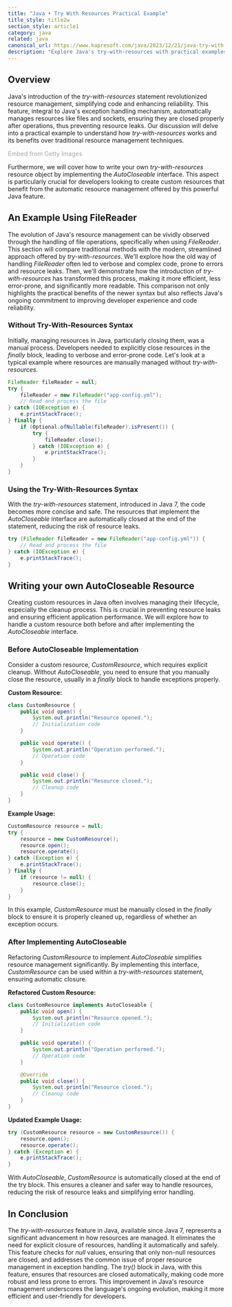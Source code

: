```yaml
---
title: "Java • Try With Resources Practical Example"
title_style: title2w
section_style: article1
category: java
related: java
canonical_url: https://www.kapresoft.com/java/2023/12/21/java-try-with-resources-practical-example.html
description: "Explore Java's try-with-resources with practical examples, demonstrating its efficiency in resource management and error handling."
---
```


## Overview

Java's introduction of the _try-with-resources_ statement revolutionized resource management, simplifying code and enhancing reliability. This feature, integral to Java's exception handling mechanism, automatically manages resources like files and sockets, ensuring they are closed properly after operations, thus preventing resource leaks. Our discussion will delve into a practical example to understand how _try-with-resources_ works and its benefits over traditional resource management techniques. <!--excerpt-->

<a id='gp5TDKEASthvPy8kX29CMQ' class='gie-single' href='http://www.gettyimages.com/detail/1439167368' target='_blank' style='color:#a7a7a7;text-decoration:none;font-weight:normal !important;border:none;display:inline-block;'>Embed from Getty Images</a><script>window.gie=window.gie||function(c){(gie.q=gie.q||[]).push(c)};gie(function(){gie.widgets.load({id:'gp5TDKEASthvPy8kX29CMQ',sig:'jws-b3SEQl5xJxaYkjU0TJ1WH4PuSl26qNEMNJD9-jQ=',w:'600px',h:'250px',items:'1439167368',caption: false ,tld:'com',is360: false })});</script><script src='//embed-cdn.gettyimages.com/widgets.js' charset='utf-8' async></script>

Furthermore, we will cover how to write your own _try-with-resources_ resource object by implementing the _AutoCloseable_ interface. This aspect is particularly crucial for developers looking to create custom resources that benefit from the automatic resource management offered by this powerful Java feature.

## An Example Using FileReader

The evolution of Java's resource management can be vividly observed through the handling of file operations, specifically when using _FileReader_. This section will compare traditional methods with the modern, streamlined approach offered by _try-with-resources_. We'll explore how the old way of handling _FileReader_ often led to verbose and complex code, prone to errors and resource leaks. Then, we'll demonstrate how the introduction of _try-with-resources_ has transformed this process, making it more efficient, less error-prone, and significantly more readable. This comparison not only highlights the practical benefits of the newer syntax but also reflects Java's ongoing commitment to improving developer experience and code reliability.

### Without Try-With-Resources Syntax

Initially, managing resources in Java, particularly closing them, was a manual process. Developers needed to explicitly close resources in the _finally_ block, leading to verbose and error-prone code. Let's look at a typical example where resources are manually managed without _try-with-resources_.

```java
FileReader fileReader = null;
try {
    fileReader = new FileReader("app-config.yml");
    // Read and process the file
} catch (IOException e) {
    e.printStackTrace();
} finally {
    if (Optional.ofNullable(fileReader).isPresent()) {
        try {
            fileReader.close();
        } catch (IOException e) {
            e.printStackTrace();
        }
    }
}
```

### Using the Try-With-Resources Syntax

With the _try-with-resources_ statement, introduced in Java 7, the code becomes more concise and safe. The resources that implement the _AutoCloseable_ interface are automatically closed at the end of the statement, reducing the risk of resource leaks.

```java
try (FileReader fileReader = new FileReader("app-config.yml")) {
    // Read and process the file
} catch (IOException e) {
    e.printStackTrace();
}
```

## Writing your own AutoCloseable Resource

Creating custom resources in Java often involves managing their lifecycle, especially the cleanup process. This is crucial in preventing resource leaks and ensuring efficient application performance. We will explore how to handle a custom resource both before and after implementing the _AutoCloseable_ interface.

### Before AutoCloseable Implementation

Consider a custom resource, _CustomResource_, which requires explicit cleanup. Without _AutoCloseable_, you need to ensure that you manually close the resource, usually in a _finally_ block to handle exceptions properly.

**Custom Resource:**

```java
class CustomResource {
    public void open() {
        System.out.println("Resource opened.");
        // Initialization code
    }

    public void operate() {
        System.out.println("Operation performed.");
        // Operation code
    }

    public void close() {
        System.out.println("Resource closed.");
        // Cleanup code
    }
}
```

**Example Usage:**

```java
CustomResource resource = null;
try {
    resource = new CustomResource();
    resource.open();
    resource.operate();
} catch (Exception e) {
    e.printStackTrace();
} finally {
    if (resource != null) {
        resource.close();
    }
}
```

In this example, _CustomResource_ must be manually closed in the _finally_ block to ensure it is properly cleaned up, regardless of whether an exception occurs.

### After Implementing AutoCloseable

Refactoring _CustomResource_ to implement _AutoCloseable_ simplifies resource management significantly. By implementing this interface, _CustomResource_ can be used within a _try-with-resources_ statement, ensuring automatic closure.

**Refactored Custom Resource:**

```java
class CustomResource implements AutoCloseable {
    public void open() {
        System.out.println("Resource opened.");
        // Initialization code
    }

    public void operate() {
        System.out.println("Operation performed.");
        // Operation code
    }

    @Override
    public void close() {
        System.out.println("Resource closed.");
        // Cleanup code
    }
}
```

**Updated Example Usage:**

```java
try (CustomResource resource = new CustomResource()) {
    resource.open();
    resource.operate();
} catch (Exception e) {
    e.printStackTrace();
}
```

With _AutoCloseable_, _CustomResource_ is automatically closed at the end of the try block. This ensures a cleaner and safer way to handle resources, reducing the risk of resource leaks and simplifying error handling.


## In Conclusion

The _try-with-resources_ feature in Java, available since Java 7, represents a significant advancement in how resources are managed. It eliminates the need for explicit closure of resources, handling it automatically and safely. This feature checks for _null_ values, ensuring that only non-null resources are closed, and addresses the common issue of proper resource management in exception handling. The _try()_ block in Java, with this feature, ensures that resources are closed automatically, making code more robust and less prone to errors. This improvement in Java's resource management underscores the language's ongoing evolution, making it more efficient and user-friendly for developers.
